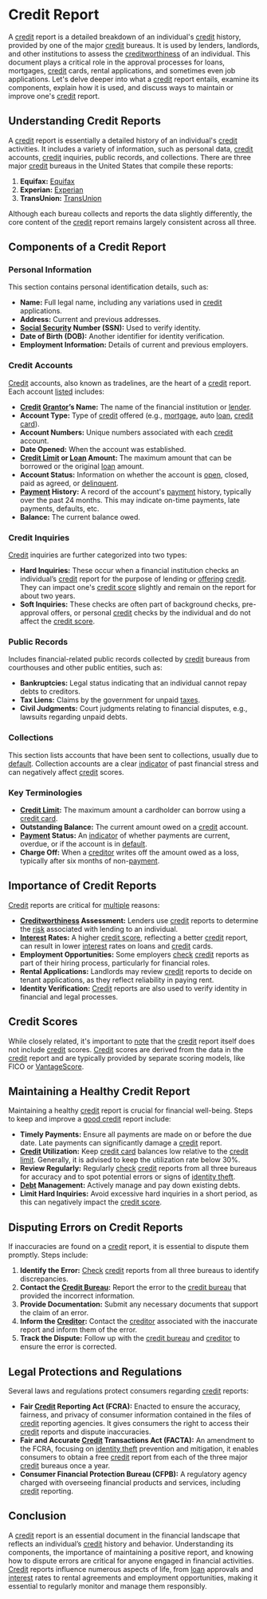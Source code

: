 # Credit Report

A [credit](../c/credit.md) report is a detailed breakdown of an individual's [credit](../c/credit.md) history, provided by one of the major [credit](../c/credit.md) bureaus. It is used by lenders, landlords, and other institutions to assess the [creditworthiness](../c/creditworthiness.md) of an individual. This document plays a critical role in the approval processes for loans, mortgages, [credit](../c/credit.md) cards, rental applications, and sometimes even job applications. Let's delve deeper into what a [credit](../c/credit.md) report entails, examine its components, explain how it is used, and discuss ways to maintain or improve one's [credit](../c/credit.md) report.

## Understanding Credit Reports

A [credit](../c/credit.md) report is essentially a detailed history of an individual's [credit](../c/credit.md) activities. It includes a variety of information, such as personal data, [credit](../c/credit.md) accounts, [credit](../c/credit.md) inquiries, public records, and collections. There are three major [credit](../c/credit.md) bureaus in the United States that compile these reports:

1. **Equifax:** [Equifax](https://www.equifax.com)
2. **Experian:** [Experian](https://www.experian.com)
3. **TransUnion:** [TransUnion](https://www.transunion.com)

Although each bureau collects and reports the data slightly differently, the core content of the [credit](../c/credit.md) report remains largely consistent across all three.

## Components of a Credit Report

### Personal Information

This section contains personal identification details, such as:

- **Name:** Full legal name, including any variations used in [credit](../c/credit.md) applications.
- **Address:** Current and previous addresses.
- **[Social Security](../s/social_security.md) Number (SSN):** Used to verify identity.
- **Date of Birth (DOB):** Another identifier for identity verification.
- **Employment Information:** Details of current and previous employers.

### Credit Accounts

[Credit](../c/credit.md) accounts, also known as tradelines, are the heart of a [credit](../c/credit.md) report. Each account [listed](../l/listed.md) includes:

- **[Credit](../c/credit.md) [Grantor](../g/grantor.md)’s Name:** The name of the financial institution or [lender](../l/lender.md).
- **Account Type:** Type of [credit](../c/credit.md) offered (e.g., [mortgage](../m/mortgage.md), auto [loan](../l/loan.md), [credit card](../c/credit_card.md)).
- **Account Numbers:** Unique numbers associated with each [credit](../c/credit.md) account.
- **Date Opened:** When the account was established.
- **[Credit Limit](../c/credit_limit.md) or [Loan](../l/loan.md) Amount:** The maximum amount that can be borrowed or the original [loan](../l/loan.md) amount.
- **Account Status:** Information on whether the account is [open](../o/open.md), closed, paid as agreed, or [delinquent](../d/delinquent.md).
- **[Payment](../p/payment.md) History:** A record of the account's [payment](../p/payment.md) history, typically over the past 24 months. This may indicate on-time payments, late payments, defaults, etc.
- **Balance:** The current balance owed.

### Credit Inquiries

[Credit](../c/credit.md) inquiries are further categorized into two types:

- **Hard Inquiries:** These occur when a financial institution checks an individual’s [credit](../c/credit.md) report for the purpose of lending or [offering](../o/offering.md) [credit](../c/credit.md). They can impact one's [credit score](../c/credit_score.md) slightly and remain on the report for about two years.
- **Soft Inquiries:** These checks are often part of background checks, pre-approval offers, or personal [credit](../c/credit.md) checks by the individual and do not affect the [credit score](../c/credit_score.md).

### Public Records

Includes financial-related public records collected by [credit](../c/credit.md) bureaus from courthouses and other public entities, such as:

- **Bankruptcies:** Legal status indicating that an individual cannot repay debts to creditors.
- **Tax Liens:** Claims by the government for unpaid [taxes](../t/taxes.md).
- **Civil Judgments:** Court judgments relating to financial disputes, e.g., lawsuits regarding unpaid debts.

### Collections

This section lists accounts that have been sent to collections, usually due to [default](../d/default.md). Collection accounts are a clear [indicator](../i/indicator.md) of past financial stress and can negatively affect [credit](../c/credit.md) scores.

### Key Terminologies

- **[Credit Limit](../c/credit_limit.md):** The maximum amount a cardholder can borrow using a [credit card](../c/credit_card.md).
- **Outstanding Balance:** The current amount owed on a [credit](../c/credit.md) account.
- **[Payment](../p/payment.md) Status:** An [indicator](../i/indicator.md) of whether payments are current, overdue, or if the account is in [default](../d/default.md).
- **Charge Off:** When a [creditor](../c/creditor.md) writes off the amount owed as a loss, typically after six months of non-[payment](../p/payment.md).

## Importance of Credit Reports

[Credit](../c/credit.md) reports are critical for [multiple](../m/multiple.md) reasons:

- **[Creditworthiness](../c/creditworthiness.md) Assessment:** Lenders use [credit](../c/credit.md) reports to determine the [risk](../r/risk.md) associated with lending to an individual.
- **[Interest](../i/interest.md) Rates:** A higher [credit score](../c/credit_score.md), reflecting a better [credit](../c/credit.md) report, can result in lower [interest](../i/interest.md) rates on loans and [credit](../c/credit.md) cards.
- **Employment Opportunities:** Some employers [check](../c/check.md) [credit](../c/credit.md) reports as part of their hiring process, particularly for financial roles.
- **Rental Applications:** Landlords may review [credit](../c/credit.md) reports to decide on tenant applications, as they reflect reliability in paying rent.
- **Identity Verification:** [Credit](../c/credit.md) reports are also used to verify identity in financial and legal processes.

## Credit Scores 

While closely related, it's important to [note](../n/note.md) that the [credit](../c/credit.md) report itself does not include [credit](../c/credit.md) scores. [Credit](../c/credit.md) scores are derived from the data in the [credit](../c/credit.md) report and are typically provided by separate scoring models, like FICO or [VantageScore](../v/vantagescore.md).

## Maintaining a Healthy Credit Report

Maintaining a healthy [credit](../c/credit.md) report is crucial for financial well-being. Steps to keep and improve a [good credit](../g/good_credit.md) report include:

- **Timely Payments:** Ensure all payments are made on or before the due date. Late payments can significantly damage a [credit](../c/credit.md) report.
- **[Credit](../c/credit.md) Utilization:** Keep [credit card](../c/credit_card.md) balances low relative to the [credit limit](../c/credit_limit.md). Generally, it is advised to keep the utilization rate below 30%.
- **Review Regularly:** Regularly [check](../c/check.md) [credit](../c/credit.md) reports from all three bureaus for accuracy and to spot potential errors or signs of [identity theft](../i/identity_theft.md).
- **[Debt](../d/debt.md) Management:** Actively manage and pay down existing debts.
- **Limit Hard Inquiries:** Avoid excessive hard inquiries in a short period, as this can negatively impact the [credit score](../c/credit_score.md).

## Disputing Errors on Credit Reports

If inaccuracies are found on a [credit](../c/credit.md) report, it is essential to dispute them promptly. Steps include:

1. **Identify the Error:** [Check](../c/check.md) [credit](../c/credit.md) reports from all three bureaus to identify discrepancies.
2. **Contact the [Credit Bureau](../c/credit_bureau.md):** Report the error to the [credit bureau](../c/credit_bureau.md) that provided the incorrect information.
3. **Provide Documentation:** Submit any necessary documents that support the claim of an error.
4. **Inform the [Creditor](../c/creditor.md):** Contact the [creditor](../c/creditor.md) associated with the inaccurate report and inform them of the error.
5. **Track the Dispute:** Follow up with the [credit bureau](../c/credit_bureau.md) and [creditor](../c/creditor.md) to ensure the error is corrected.

## Legal Protections and Regulations

Several laws and regulations protect consumers regarding [credit](../c/credit.md) reports:

- **Fair [Credit](../c/credit.md) Reporting Act (FCRA):** Enacted to ensure the accuracy, fairness, and privacy of consumer information contained in the files of [credit](../c/credit.md) reporting agencies. It gives consumers the right to access their [credit](../c/credit.md) reports and dispute inaccuracies.
- **Fair and Accurate [Credit](../c/credit.md) Transactions Act (FACTA):** An amendment to the FCRA, focusing on [identity theft](../i/identity_theft.md) prevention and mitigation, it enables consumers to obtain a free [credit](../c/credit.md) report from each of the three major [credit](../c/credit.md) bureaus once a year.
- **Consumer Financial Protection Bureau (CFPB):** A regulatory agency charged with overseeing financial products and services, including [credit](../c/credit.md) reporting.

## Conclusion

A [credit](../c/credit.md) report is an essential document in the financial landscape that reflects an individual’s [credit](../c/credit.md) history and behavior. Understanding its components, the importance of maintaining a positive report, and knowing how to dispute errors are critical for anyone engaged in financial activities. [Credit](../c/credit.md) reports influence numerous aspects of life, from [loan](../l/loan.md) approvals and [interest](../i/interest.md) rates to rental agreements and employment opportunities, making it essential to regularly monitor and manage them responsibly.